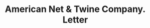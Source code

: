 ---
doi: 10.7916/D8CJ9RF9
date_other: '1915'
date_other_textual: '1915'
form: correspondence
genre:
- Letters (correspondence)
name:
- American Net & Twine Company
object_in_context_url: https://biggert.cul.columbia.edu/items/view/ave_biggert_00156
subject_hierarchical_geographic:
- Chicago, Illinois, United States
subject_name:
- American Net & Twine Company
title: American Net & Twine Company. Letter
sort_title: American Net & Twine Company. Letter
call_number: ave_biggert_00156
coordinates:
- 41.83694444444445,-87.68472222222222
pid: ave_biggert_00156
identifiers: ave_biggert_00156
thumbnail: https://derivativo-1.library.columbia.edu/iiif/2/ldpd:345097/full/!256,256/0/native.jpg
permalink: /biggert/ave_biggert_00156/
layout: iiif-image-page
---